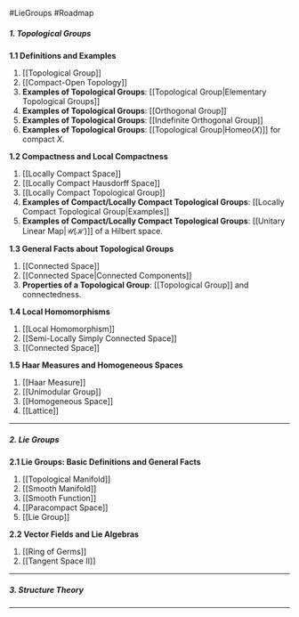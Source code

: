 #LieGroups #Roadmap 

##### 1. Topological Groups
**1.1 Definitions and Examples**
1. [[Topological Group]]
2. [[Compact-Open Topology]]
3. **Examples of Topological Groups**: [[Topological Group|Elementary Topological Groups]]
4. **Examples of Topological Groups**: [[Orthogonal Group]]
5. **Examples of Topological Groups**: [[Indefinite Orthogonal Group]]
6. **Examples of Topological Groups**: [[Topological Group|$\text{Homeo}(X)$]] for compact $X$.
   
**1.2 Compactness and Local Compactness**
1. [[Locally Compact Space]]
2. [[Locally Compact Hausdorff Space]]
3. [[Locally Compact Topological Group]]
4. **Examples of Compact/Locally Compact Topological Groups**: [[Locally Compact Topological Group|Examples]]
5. **Examples of Compact/Locally Compact Topological Groups**: [[Unitary Linear Map|$\mathcal{U}(\mathcal{H})$]] of a Hilbert space.

**1.3 General Facts about Topological Groups**
1. [[Connected Space]]
2. [[Connected Space|Connected Components]]
3. **Properties of a Topological Group**: [[Topological Group]] and connectedness.

**1.4 Local Homomorphisms**
1. [[Local Homomorphism]]
2. [[Semi-Locally Simply Connected Space]]
3. [[Connected Space]]

**1.5 Haar Measures and Homogeneous Spaces**
1. [[Haar Measure]]
2. [[Unimodular Group]]
3. [[Homogeneous Space]]
4. [[Lattice]]
---

##### 2. Lie Groups
**2.1 Lie Groups: Basic Definitions and General Facts**
1. [[Topological Manifold]]
2. [[Smooth Manifold]]
3. [[Smooth Function]]
4. [[Paracompact Space]]
5. [[Lie Group]]

**2.2 Vector Fields and Lie Algebras**
1. [[Ring of Germs]]
2. [[Tangent Space II]]
---
##### 3. Structure Theory
---
